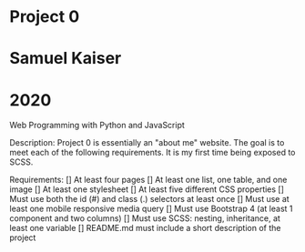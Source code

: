 # Project 0
# Samuel Kaiser
# 2020

Web Programming with Python and JavaScript

Description:
Project 0 is essentially an "about me" website.  The goal is to meet each of the following requirements. It is my first time being exposed to SCSS. 

Requirements:
[] At least four pages
[] At least one list, one table, and one image
[] At least one stylesheet
[] At least five different CSS properties
[] Must use both the id (#) and class (.) selectors at least once
[] Must use at least one mobile responsive media query
[] Must use Bootstrap 4 (at least 1 component and two columns)
[] Must use SCSS: nesting, inheritance, at least one variable
[] README.md must include a short description of the project
 
